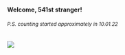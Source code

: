 #### Welcome, 541st stranger!

###### <sup>P.S. counting started approximately in 10.01.22</sup>

<img src="https://kraftwerk28.pp.ua/vcnt.png"></img>
